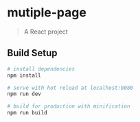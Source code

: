 # mutiple-page

> A React project

## Build Setup

``` bash
# install dependencies
npm install

# serve with hot reload at localhost:8080
npm run dev

# build for production with minification
npm run build
```


